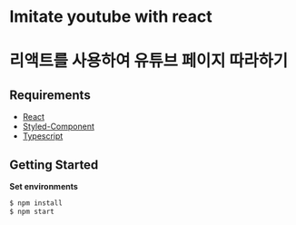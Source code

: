 # Imitate youtube with react
# 리액트를 사용하여 유튜브 페이지 따라하기

## Requirements

- [React](https://ko.reactjs.org/)
- [Styled-Component](https://www.styled-components.com/)
- [Typescript](https://www.typescriptlang.org/)

## Getting Started

**Set environments**

```sh
$ npm install
$ npm start
```

